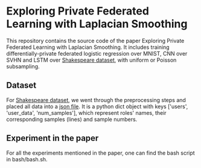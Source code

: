 # Exploring Private Federated Learning with Laplacian Smoothing

This repository contains the source code of the paper Exploring Private Federated Learning with Laplacian Smoothing.
It includes training differentially-private federated logistic regression over MNIST, CNN over SVHN and LSTM over [Shakespeare dataset](https://github.com/TalwalkarLab/leaf), 
with uniform or Poisson subsampling.


## Dataset
For [Shakespeare dataset](https://github.com/TalwalkarLab/leaf), we went through the preprocessing steps and placed 
all data into a [json file](https://hkustconnect-my.sharepoint.com/:f:/g/personal/zliangak_connect_ust_hk/El4Fs_Za4nZMuzVcoB4ndoYBKphObrekRQJCYQs_smwRfw?e=OJfKRf).
It is a python dict object with keys ['users', 'user_data', 'num_samples'], which represent roles' names, their corresponding samples (lines) and sample numbers.

## Experiment in the paper
For all the experiments mentioned in the paper, one can find the bash script in bash/bash.sh.
